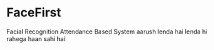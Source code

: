 # FaceFirst
Facial Recognition Attendance Based System
aarush lenda
hai lenda hi rahega
haan sahi hai